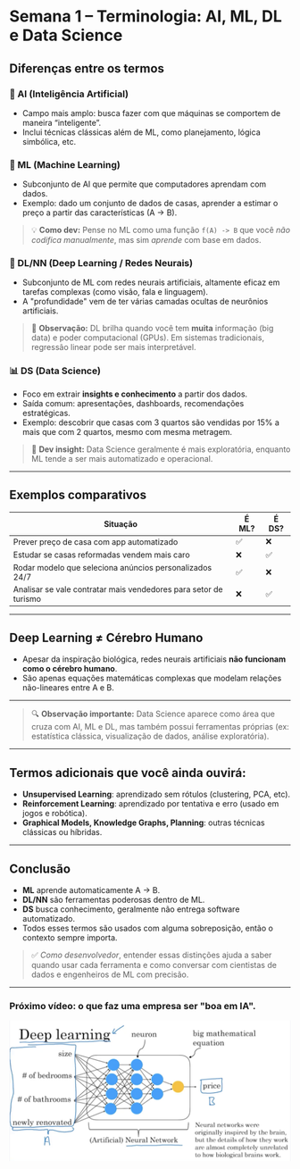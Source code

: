 # Semana 1 – Terminologia: AI, ML, DL e Data Science

## Diferenças entre os termos

### 🧠 AI (Inteligência Artificial)
- Campo mais amplo: busca fazer com que máquinas se comportem de maneira “inteligente”.
- Inclui técnicas clássicas além de ML, como planejamento, lógica simbólica, etc.

### 🤖 ML (Machine Learning)
- Subconjunto de AI que permite que computadores aprendam com dados.
- Exemplo: dado um conjunto de dados de casas, aprender a estimar o preço a partir das características (A → B).

> 💡 **Como dev:** Pense no ML como uma função `f(A) -> B` que você *não codifica manualmente*, mas sim *aprende* com base em dados.

### 🧬 DL/NN (Deep Learning / Redes Neurais)
- Subconjunto de ML com redes neurais artificiais, altamente eficaz em tarefas complexas (como visão, fala e linguagem).
- A "profundidade" vem de ter várias camadas ocultas de neurônios artificiais.

> 💬 **Observação:** DL brilha quando você tem **muita** informação (big data) e poder computacional (GPUs). Em sistemas tradicionais, regressão linear pode ser mais interpretável.

### 📊 DS (Data Science)
- Foco em extrair **insights e conhecimento** a partir dos dados.
- Saída comum: apresentações, dashboards, recomendações estratégicas.
- Exemplo: descobrir que casas com 3 quartos são vendidas por 15% a mais que com 2 quartos, mesmo com mesma metragem.

> 🧠 **Dev insight:** Data Science geralmente é mais exploratória, enquanto ML tende a ser mais automatizado e operacional.

---

## Exemplos comparativos

| Situação | É ML? | É DS? |
|---------|-------|-------|
| Prever preço de casa com app automatizado | ✅ | ❌ |
| Estudar se casas reformadas vendem mais caro | ❌ | ✅ |
| Rodar modelo que seleciona anúncios personalizados 24/7 | ✅ | ❌ |
| Analisar se vale contratar mais vendedores para setor de turismo | ❌ | ✅ |

---

## Deep Learning ≠ Cérebro Humano

- Apesar da inspiração biológica, redes neurais artificiais **não funcionam como o cérebro humano**.
- São apenas equações matemáticas complexas que modelam relações não-lineares entre A e B.



---

> 🔍 **Observação importante:** Data Science aparece como área que cruza com AI, ML e DL, mas também possui ferramentas próprias (ex: estatística clássica, visualização de dados, análise exploratória).

---

## Termos adicionais que você ainda ouvirá:

- **Unsupervised Learning**: aprendizado sem rótulos (clustering, PCA, etc).
- **Reinforcement Learning**: aprendizado por tentativa e erro (usado em jogos e robótica).
- **Graphical Models, Knowledge Graphs, Planning**: outras técnicas clássicas ou híbridas.

---

## Conclusão

- **ML** aprende automaticamente A → B.
- **DL/NN** são ferramentas poderosas dentro de ML.
- **DS** busca conhecimento, geralmente não entrega software automatizado.
- Todos esses termos são usados com alguma sobreposição, então o contexto sempre importa.

> ✅ *Como desenvolvedor*, entender essas distinções ajuda a saber quando usar cada ferramenta e como conversar com cientistas de dados e engenheiros de ML com precisão.

---

### Próximo vídeo: o que faz uma empresa ser "boa em IA".


![alt text](image-1.png)